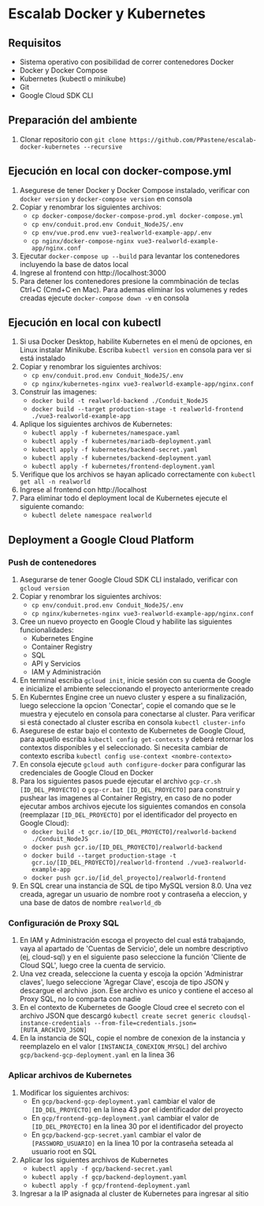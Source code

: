 # Escalab Docker y Kubernetes
## Requisitos
* Sistema operativo con posibilidad de correr contenedores Docker
* Docker y Docker Compose
* Kubernetes (kubectl o minikube)
* Git
* Google Cloud SDK CLI
## Preparación del ambiente
1. Clonar repositorio con `git clone https://github.com/PPastene/escalab-docker-kubernetes --recursive`
## Ejecución en local con docker-compose.yml
1. Asegurese de tener Docker y Docker Compose instalado, verificar con `docker version` y `docker-compose version` en consola
2. Copiar y renombrar los siguientes archivos: 
    * `cp docker-compose/docker-compose-prod.yml docker-compose.yml`
    * `cp env/conduit.prod.env Conduit_NodeJS/.env`
    * `cp env/vue.prod.env vue3-realworld-example-app/.env`
    * `cp nginx/docker-compose-nginx vue3-realworld-example-app/nginx.conf`
3. Ejecutar `docker-compose up --build` para levantar los contenedores incluyendo la base de datos local
4. Ingrese al frontend con http://localhost:3000
5. Para detener los contenedores presione la commbinación de teclas Ctrl+C (Cmd+C en Mac). Para ademas eliminar los volumenes y redes creadas ejecute `docker-compose down -v` en consola
## Ejecución en local con kubectl
1. Si usa Docker Desktop, habilite Kubernetes en el menú de opciones, en Linux instalar Minikube. Escriba `kubectl version` en consola para ver si está instalado
2. Copiar y renombrar los siguientes archivos:
    * `cp env/conduit.prod.env Conduit_NodeJS/.env`
    * `cp nginx/kubernetes-nginx vue3-realworld-example-app/nginx.conf`
3. Construir las imagenes:
    * `docker build -t realworld-backend ./Conduit_NodeJS`
    * `docker build --target production-stage -t realworld-frontend ./vue3-realworld-example-app`
4. Aplique los siguientes archivos de Kubernetes:
    * `kubectl apply -f kubernetes/namespace.yaml`
    * `kubectl apply -f kubernetes/mariadb-deployment.yaml`
    * `kubectl apply -f kubernetes/backend-secret.yaml`
    * `kubectl apply -f kubernetes/backend-deployment.yaml`
    * `kubectl apply -f kubernetes/frontend-deployment.yaml`
5. Verifique que los archivos se hayan aplicado correctamente con `kubectl get all -n realworld`
6. Ingrese al frontend con http://localhost
7. Para eliminar todo el deployment local de Kubernetes ejecute el siguiente comando:
    * `kubectl delete namespace realworld`
## Deployment a Google Cloud Platform
### Push de contenedores
1. Asegurarse de tener Google Cloud SDK CLI instalado, verificar con `gcloud version`
2. Copiar y renombrar los siguientes archivos:
    * `cp env/conduit.prod.env Conduit_NodeJS/.env`
    * `cp nginx/kubernetes-nginx vue3-realworld-example-app/nginx.conf`
3. Cree un nuevo proyecto en Google Cloud y habilite las siguientes funcionalidades:
    * Kubernetes Engine
    * Container Registry
    * SQL
    * API y Servicios
    * IAM y Administración
4. En terminal escriba `gcloud init`, inicie sesión con su cuenta de Google e inicialize el ambiente seleccionando el proyecto anteriormente creado
5. En Kuberntes Engine cree un nuevo cluster y espere a su finalización, luego seleccione la opcion 'Conectar', copie el comando que se le muestra y ejecutelo en consola para conectarse al cluster. Para verificar si está conectado al cluster escriba en consola `kubectl cluster-info`
6. Asegurese de estar bajo el contexto de Kubernetes de Google Cloud, para aquello escriba `kubectl config get-contexts` y deberá retornar los contextos disponibles y el seleccionado. Si necesita cambiar de contexto escriba `kubectl config use-context <nombre-contexto>`
7. En consola ejecute `gcloud auth configure-docker` para configurar las credenciales de Google Cloud en Docker
8. Para los siguientes pasos puede ejecutar el archivo `gcp-cr.sh [ID_DEL_PROYECTO]` o `gcp-cr.bat [ID_DEL_PROYECTO]` para construir y pushear las imagenes al Container Registry, en caso de no poder ejecutar ambos archivos ejecute los siguientes comandos en consola (reemplazar `[ID_DEL_PROYECTO]` por el identificador del proyecto en Google Cloud):
    * `docker build -t gcr.io/[ID_DEL_PROYECTO]/realworld-backend ./Conduit_NodeJS`
    * `docker push gcr.io/[ID_DEL_PROYECTO]/realworld-backend`
    * `docker build --target production-stage -t gcr.io/[ID_DEL_PROYECTO]/realworld-frontend ./vue3-realworld-example-app`
    * `docker push gcr.io/[id_del_proyecto]/realworld-frontend`
9. En SQL crear una instancia de SQL de tipo MySQL version 8.0. Una vez creada, agregar un usuario de nombre root y contraseña a eleccion, y una base de datos de nombre `realworld_db`
### Configuración de Proxy SQL
1. En IAM y Administración escoga el proyecto del cual está trabajando, vaya al apartado de 'Cuentas de Servicio', dele un nombre descriptivo (ej, cloud-sql) y en el siguiente paso seleccione la función 'Cliente de Cloud SQL', luego cree la cuenta de servicio.
2. Una vez creada, seleccione la cuenta y escoja la opción 'Administrar claves', luego seleccione 'Agregar Clave', escoja de tipo JSON y descargue el archivo .json. Ese archivo es unico y contiene el acceso al Proxy SQL, no lo comparta con nadie
3. En el contexto de Kubernetes de Google Cloud cree el secreto con el archivo JSON que descargó `kubectl create secret generic cloudsql-instance-credentials --from-file=credentials.json=[RUTA_ARCHIVO_JSON]`
4. En la instancia de SQL, copie el nombre de conexion de la instancia y reemplazelo en el valor `[INSTANCIA_CONEXION_MYSQL]` del archivo `gcp/backend-gcp-deployment.yaml` en la linea 36
### Aplicar archivos de Kubernetes
1. Modificar los siguientes archivos:
    * En `gcp/backend-gcp-deployment.yaml` cambiar el valor de `[ID_DEL_PROYECTO]` en la linea 43 por el identificador del proyecto
    * En `gcp/frontend-gcp-deployment.yaml` cambiar el valor de `[ID_DEL_PROYECTO]` en la linea 30 por el identificador del proyecto
    * En `gcp/backend-gcp-secret.yaml` cambiar el valor de `[PASSWORD_USUARIO]` en la linea 10 por la contraseña seteada al usuario root en SQL
2. Aplicar los siguientes archivos de Kubernetes
    * `kubectl apply -f gcp/backend-secret.yaml`
    * `kubectl apply -f gcp/backend-deployment.yaml`
    * `kubectl apply -f gcp/frontend-deployment.yaml`
3. Ingresar a la IP asignada al cluster de Kubernetes para ingresar al sitio
